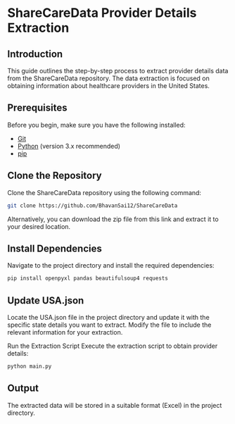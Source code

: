 # ShareCareData Provider Details Extraction

## Introduction

This guide outlines the step-by-step process to extract provider details data from the ShareCareData repository. The data extraction is focused on obtaining information about healthcare providers in the United States.

## Prerequisites

Before you begin, make sure you have the following installed:

- [Git](https://git-scm.com/)
- [Python](https://www.python.org/) (version 3.x recommended)
- [pip](https://pip.pypa.io/en/stable/)

## Clone the Repository

Clone the ShareCareData repository using the following command:

```bash
git clone https://github.com/BhavanSai12/ShareCareData
```
Alternatively, you can download the zip file from this link and extract it to your desired location.

## Install Dependencies
Navigate to the project directory and install the required dependencies:
```bash
pip install openpyxl pandas beautifulsoup4 requests
```

## Update USA.json
Locate the USA.json file in the project directory and update it with the specific state details you want to extract.
Modify the file to include the relevant information for your extraction.

Run the Extraction Script
Execute the extraction script to obtain provider details:
```bash
python main.py
```

## Output
The extracted data will be stored in a suitable format (Excel) in the project directory.
